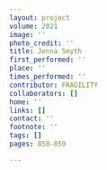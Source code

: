 ```yaml
---
layout: project
volume: 2021
image: ''
photo_credit: ''
title: Jenna Smyth
first_performed: ''
place: ''
times_performed: ''
contributor: FRAGILITY
collaborators: []
home: ''
links: []
contact: ''
footnote: ''
tags: []
pages: 858-859

---
```




